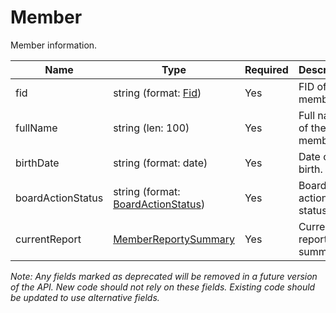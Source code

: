 # Member

Member information.

| Name | Type | Required | Description |
| - | - | - | - |
| fid | string (format: [Fid](fid.md)) | Yes | FID of the member. |
| fullName | string (len: 100) | Yes | Full name of the member. |
| birthDate | string (format: date) | Yes | Date of birth. |
| boardActionStatus | string (format: [BoardActionStatus](board-action-status.md)) | Yes | Board action status. |
| currentReport | [MemberReportySummary](memory-report-summary.md) | Yes | Current report summary. |

*Note: Any fields marked as deprecated will be removed in a future version of the API. New code should not rely on these fields. Existing code should be updated to use alternative fields.*
